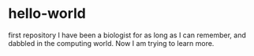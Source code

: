 # hello-world
first repository
I have been a biologist for as long as I can remember, and dabbled in the computing world. Now I am trying to learn more.
